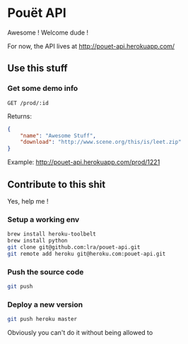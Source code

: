 # Pouët API

Awesome ! Welcome dude !

For now, the API lives at http://pouet-api.herokuapp.com/

## Use this stuff

### Get some demo info

`GET /prod/:id`

Returns:

```json
{
    "name": "Awesome Stuff",
    "download": "http://www.scene.org/this/is/leet.zip"
}
```

Example: http://pouet-api.herokuapp.com/prod/1221

## Contribute to this shit

Yes, help me !

### Setup a working env

```bash
brew install heroku-toolbelt
brew install python
git clone git@github.com:lra/pouet-api.git
git remote add heroku git@heroku.com:pouet-api.git
```

### Push the source code

```bash
git push
```

### Deploy a new version

```bash
git push heroku master
```

Obviously you can't do it without being allowed to
